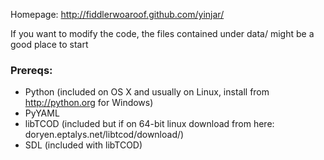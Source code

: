 Homepage: http://fiddlerwoaroof.github.com/yinjar/

If you want to modify the code, the files contained under data/ might be a good place to start

### Prereqs:

- Python (included on OS X and usually on Linux, install from http://python.org for Windows)
- PyYAML
- libTCOD (included but if on 64-bit linux download from here: doryen.eptalys.net/libtcod/download/)
- SDL (included with libTCOD)
